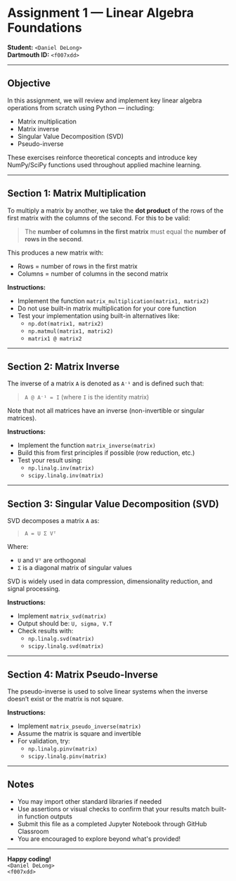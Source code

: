 # Assignment 1 — Linear Algebra Foundations

**Student:** `<Daniel DeLong>`  
**Dartmouth ID:** `<f007xdd>`

---

## Objective

In this assignment, we will review and implement key linear algebra operations from scratch using Python — including:

- Matrix multiplication
- Matrix inverse
- Singular Value Decomposition (SVD)
- Pseudo-inverse

These exercises reinforce theoretical concepts and introduce key NumPy/SciPy functions used throughout applied machine learning.

---

## Section 1: Matrix Multiplication

To multiply a matrix by another, we take the **dot product** of the rows of the first matrix with the columns of the second. For this to be valid:

> The **number of columns in the first matrix** must equal the **number of rows in the second**.

This produces a new matrix with:
- Rows = number of rows in the first matrix
- Columns = number of columns in the second matrix

**Instructions:**
- Implement the function `matrix_multiplication(matrix1, matrix2)`
- Do not use built-in matrix multiplication for your core function
- Test your implementation using built-in alternatives like:
  - `np.dot(matrix1, matrix2)`
  - `np.matmul(matrix1, matrix2)`
  - `matrix1 @ matrix2`

---

## Section 2: Matrix Inverse

The inverse of a matrix `A` is denoted as `A⁻¹` and is defined such that:

> `A @ A⁻¹ = I` (where `I` is the identity matrix)

Note that not all matrices have an inverse (non-invertible or singular matrices).

**Instructions:**
- Implement the function `matrix_inverse(matrix)`
- Build this from first principles if possible (row reduction, etc.)
- Test your result using:
  - `np.linalg.inv(matrix)`
  - `scipy.linalg.inv(matrix)`

---

## Section 3: Singular Value Decomposition (SVD)

SVD decomposes a matrix `A` as:

> `A = U Σ Vᵀ`

Where:
- `U` and `Vᵀ` are orthogonal
- `Σ` is a diagonal matrix of singular values

SVD is widely used in data compression, dimensionality reduction, and signal processing.

**Instructions:**
- Implement `matrix_svd(matrix)`
- Output should be: `U, sigma, V.T`
- Check results with:
  - `np.linalg.svd(matrix)`
  - `scipy.linalg.svd(matrix)`

---

## Section 4: Matrix Pseudo-Inverse

The pseudo-inverse is used to solve linear systems when the inverse doesn’t exist or the matrix is not square.

**Instructions:**
- Implement `matrix_pseudo_inverse(matrix)`
- Assume the matrix is square and invertible
- For validation, try:
  - `np.linalg.pinv(matrix)`
  - `scipy.linalg.pinv(matrix)`

---

## Notes

- You may import other standard libraries if needed
- Use assertions or visual checks to confirm that your results match built-in function outputs
- Submit this file as a completed Jupyter Notebook through GitHub Classroom
- You are encouraged to explore beyond what's provided!

---

**Happy coding!**  
`<Daniel DeLong>`  
`<f007xdd>`

